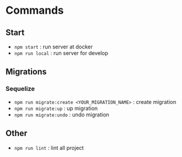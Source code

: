 # Commands
## Start
- `npm start` : run server at docker
- `npm run local` : run server for develop

## Migrations
### Sequelize
- `npm run migrate:create <YOUR_MIGRATION_NAME>` : create migration
- `npm run migrate:up` : up migration
- `npm run migrate:undo` : undo migration

## Other
- `npm run lint` : lint all project